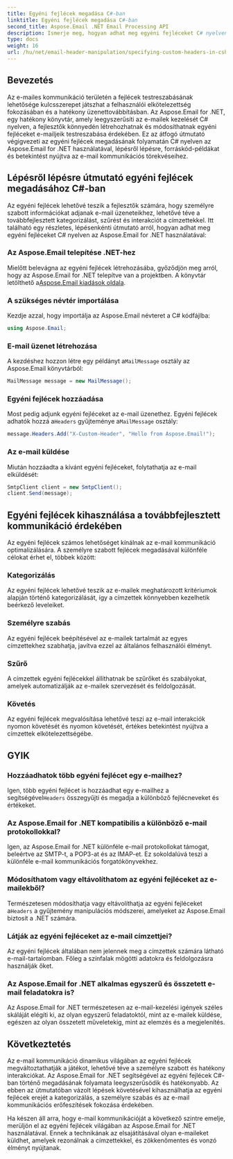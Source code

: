 ```yaml
---
title: Egyéni fejlécek megadása C#-ban
linktitle: Egyéni fejlécek megadása C#-ban
second_title: Aspose.Email .NET Email Processing API
description: Ismerje meg, hogyan adhat meg egyéni fejléceket C# nyelven az Aspose.Email for .NET használatával az e-mail kommunikáció javítása érdekében. Ez a lépésenkénti útmutató betekintést nyújt a személyre szabott e-mail fejlécek létrehozásába a jobb elköteleződés érdekében.
type: docs
weight: 16
url: /hu/net/email-header-manipulation/specifying-custom-headers-in-csharp/
---
```



## Bevezetés

Az e-mailes kommunikáció területén a fejlécek testreszabásának lehetősége kulcsszerepet játszhat a felhasználói elkötelezettség fokozásában és a hatékony üzenettovábbításban. Az Aspose.Email for .NET, egy hatékony könyvtár, amely leegyszerűsíti az e-mailek kezelését C# nyelven, a fejlesztők könnyedén létrehozhatnak és módosíthatnak egyéni fejléceket e-mailjeik testreszabása érdekében. Ez az átfogó útmutató végigvezeti az egyéni fejlécek megadásának folyamatán C# nyelven az Aspose.Email for .NET használatával, lépésről lépésre, forráskód-példákat és betekintést nyújtva az e-mail kommunikációs törekvéseihez.

## Lépésről lépésre útmutató egyéni fejlécek megadásához C#-ban

Az egyéni fejlécek lehetővé teszik a fejlesztők számára, hogy személyre szabott információkat adjanak e-mail üzeneteikhez, lehetővé téve a továbbfejlesztett kategorizálást, szűrést és interakciót a címzettekkel. Itt található egy részletes, lépésenkénti útmutató arról, hogyan adhat meg egyéni fejléceket C# nyelven az Aspose.Email for .NET használatával:

### Az Aspose.Email telepítése .NET-hez

Mielőtt belevágna az egyéni fejlécek létrehozásába, győződjön meg arról, hogy az Aspose.Email for .NET telepítve van a projektben. A könyvtár letölthető a[Aspose.Email kiadások oldala](https://releases.aspose.com/email/net/).

### A szükséges névtér importálása

Kezdje azzal, hogy importálja az Aspose.Email névteret a C# kódfájlba:

```csharp
using Aspose.Email;
```

### E-mail üzenet létrehozása

 A kezdéshez hozzon létre egy példányt a`MailMessage` osztály az Aspose.Email könyvtárból:

```csharp
MailMessage message = new MailMessage();
```

### Egyéni fejlécek hozzáadása

 Most pedig adjunk egyéni fejléceket az e-mail üzenethez. Egyéni fejlécek adhatók hozzá a`Headers` gyűjteménye a`MailMessage` osztály:

```csharp
message.Headers.Add("X-Custom-Header", "Hello from Aspose.Email!");
```

### Az e-mail küldése

Miután hozzáadta a kívánt egyéni fejléceket, folytathatja az e-mail elküldését:

```csharp
SmtpClient client = new SmtpClient();
client.Send(message);
```

## Egyéni fejlécek kihasználása a továbbfejlesztett kommunikáció érdekében

Az egyéni fejlécek számos lehetőséget kínálnak az e-mail kommunikáció optimalizálására. A személyre szabott fejlécek megadásával különféle célokat érhet el, többek között:

### Kategorizálás 
 Az egyéni fejlécek lehetővé teszik az e-mailek meghatározott kritériumok alapján történő kategorizálását, így a címzettek könnyebben kezelhetik beérkező leveleiket.

### Személyre szabás 
 Az egyéni fejlécek beépítésével az e-mailek tartalmát az egyes címzettekhez szabhatja, javítva ezzel az általános felhasználói élményt.

### Szűrő 
 A címzettek egyéni fejlécekkel állíthatnak be szűrőket és szabályokat, amelyek automatizálják az e-mailek szervezését és feldolgozását.

### Követés 
 Az egyéni fejlécek megvalósítása lehetővé teszi az e-mail interakciók nyomon követését és nyomon követését, értékes betekintést nyújtva a címzettek elkötelezettségébe.

## GYIK

### Hozzáadhatok több egyéni fejlécet egy e-mailhez?

 Igen, több egyéni fejlécet is hozzáadhat egy e-mailhez a segítségével`Headers` összegyűjti és megadja a különböző fejlécneveket és értékeket.

### Az Aspose.Email for .NET kompatibilis a különböző e-mail protokollokkal?

Igen, az Aspose.Email for .NET különféle e-mail protokollokat támogat, beleértve az SMTP-t, a POP3-at és az IMAP-et. Ez sokoldalúvá teszi a különféle e-mail kommunikációs forgatókönyvekhez.

### Módosíthatom vagy eltávolíthatom az egyéni fejléceket az e-mailekből?

 Természetesen módosíthatja vagy eltávolíthatja az egyéni fejléceket a`Headers` a gyűjtemény manipulációs módszerei, amelyeket az Aspose.Email biztosít a .NET számára.

### Látják az egyéni fejléceket az e-mail címzettjei?

Az egyéni fejlécek általában nem jelennek meg a címzettek számára látható e-mail-tartalomban. Főleg a színfalak mögötti adatokra és feldolgozásra használják őket.

### Az Aspose.Email for .NET alkalmas egyszerű és összetett e-mail feladatokra is?

Az Aspose.Email for .NET természetesen az e-mail-kezelési igények széles skáláját elégíti ki, az olyan egyszerű feladatoktól, mint az e-mailek küldése, egészen az olyan összetett műveletekig, mint az elemzés és a megjelenítés.

## Következtetés

Az e-mail kommunikáció dinamikus világában az egyéni fejlécek megváltoztathatják a játékot, lehetővé téve a személyre szabott és hatékony interakciókat. Az Aspose.Email for .NET segítségével az egyéni fejlécek C#-ban történő megadásának folyamata leegyszerűsödik és hatékonyabb. Az ebben az útmutatóban vázolt lépések követésével kihasználhatja az egyéni fejlécek erejét a kategorizálás, a személyre szabás és az e-mail kommunikációs erőfeszítések fokozása érdekében.

Ha készen áll arra, hogy e-mail kommunikációját a következő szintre emelje, merüljön el az egyéni fejlécek világában az Aspose.Email for .NET használatával. Ennek a technikának az elsajátításával olyan e-maileket küldhet, amelyek rezonálnak a címzettekkel, és zökkenőmentes és vonzó élményt nyújtanak.
